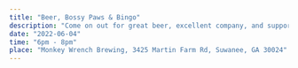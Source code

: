 ```yaml
---
title: "Beer, Bossy Paws & Bingo"
description: "Come on out for great beer, excellent company, and support the animals with music Bingo...WIN PRIZES!"
date: "2022-06-04"
time: "6pm - 8pm"
place: "Monkey Wrench Brewing, 3425 Martin Farm Rd, Suwanee, GA 30024"
---
```

